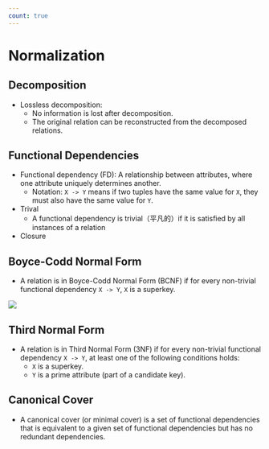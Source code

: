 ```yaml
---
count: true
---
```


# Normalization

## Decomposition
+ Lossless decomposition: 
    + No information is lost after decomposition.
    + The original relation can be reconstructed from the decomposed relations.

## Functional Dependencies
+ Functional dependency (FD): A relationship between attributes, where one attribute uniquely determines another.
    + Notation: `X -> Y` means if two tuples have the same value for `X`, they must also have the same value for `Y`.
+ Trival
    + A functional dependency is trivial（平凡的）if it is satisfied by all instances of a relation
+ Closure

## Boyce-Codd Normal Form
+ A relation is in Boyce-Codd Normal Form (BCNF) if for every non-trivial functional dependency `X -> Y`, `X` is a superkey.
<img src="../8.png" style="max-width: 80%; height: auto;">

## Third Normal Form
+ A relation is in Third Normal Form (3NF) if for every non-trivial functional dependency `X -> Y`, at least one of the following conditions holds:
    + `X` is a superkey.
    + `Y` is a prime attribute (part of a candidate key).

## Canonical Cover
+ A canonical cover (or minimal cover) is a set of functional dependencies that is equivalent to a given set of functional dependencies but has no redundant dependencies.